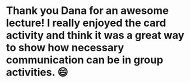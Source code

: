 # Thank you Dana for an awesome lecture! I really enjoyed the card activity and think it was a great way to show how necessary communication can be in group activities.  :smile:
